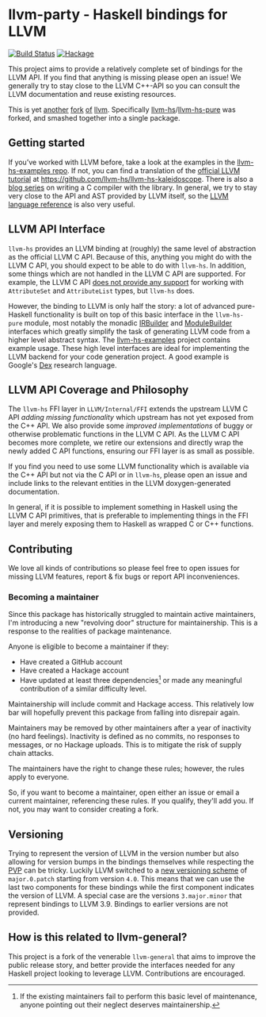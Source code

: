 # llvm-party - Haskell bindings for LLVM

[![Build Status](https://travis-ci.org/llvm-hs/llvm-hs.svg?branch=llvm-6)](https://travis-ci.org/llvm-hs/llvm-hs) [![Hackage](https://img.shields.io/hackage/v/llvm-hs.svg)](https://hackage.haskell.org/package/llvm-hs)

This project aims to provide a relatively complete set of bindings for
the LLVM API. If you find that anything is missing please open an
issue! We generally try to stay close to the LLVM C++-API so you can
consult the LLVM documentation and reuse existing resources.

This is yet [another](https://hackage.haskell.org/package/llvm-tf) [fork](https://hackage.haskell.org/package/llvm) [of](https://hackage.haskell.org/package/llvm-hs) [llvm](https://hackage.haskell.org/package/llvm-general).
Specifically [llvm-hs](https://hackage.haskell.org/package/llvm-hs)/[llvm-hs-pure](https://hackage.haskell.org/package/llvm-hs-pure)
was forked, and smashed together into a single package.

## Getting started

If you’ve worked with LLVM before, take a look at the examples in the
[llvm-hs-examples repo](https://github.com/llvm-hs/llvm-hs-examples).
If not, you can find a translation of the [official LLVM
tutorial](http://llvm.org/docs/tutorial/#kaleidoscope-implementing-a-language-with-llvm)
at https://github.com/llvm-hs/llvm-hs-kaleidoscope. There is also a
[blog series](https://blog.josephmorag.com/tags/llvm/) on writing a C
compiler with the library. In general, we try to stay very close to
the API and AST provided by LLVM itself, so the [LLVM language
reference](http://llvm.org/docs/LangRef.html) is also very useful.

## LLVM API Interface

`llvm-hs` provides an LLVM binding at (roughly) the same level of abstraction
as the official LLVM C API. Because of this, anything you might do with the
LLVM C API, you should expect to be able to do with `llvm-hs`. In addition,
some things which are not handled in the LLVM C API are supported. For example,
the LLVM C API [does not provide any
support](https://llvm.org/doxygen/group__LLVMCSupportTypes.html) for working
with `AttributeSet` and `AttributeList` types, but `llvm-hs` does.

However, the binding to LLVM is only half the story: a lot of advanced
pure-Haskell functionality is built on top of this basic interface in the
`llvm-hs-pure` module, most notably the monadic
[IRBuilder](https://hackage.haskell.org/package/llvm-hs-pure) and
[ModuleBuilder](https://hackage.haskell.org/package/llvm-hs-pure) interfaces
which greatly simplify the task of generating LLVM code from a higher level
abstract syntax. The
[llvm-hs-examples](https://github.com/llvm-hs/llvm-hs-examples/blob/master/irbuilder/Main.hs)
project contains example usage. These high level interfaces are ideal for
implementing the LLVM backend for your code generation project. A good example
is Google's [Dex](https://github.com/google-research/dex-lang) research
language.

## LLVM API Coverage and Philosophy

The `llvm-hs` FFI layer in `LLVM/Internal/FFI` extends the upstream LLVM C API
*adding missing functionality* which upstream has not yet exposed from the C++
API. We also provide some *improved implementations* of buggy or otherwise
problematic functions in the LLVM C API. As the LLVM C API becomes more
complete, we retire our extensions and directly wrap the newly added C API
functions, ensuring our FFI layer is as small as possible.

If you find you need to use some LLVM functionality which is available via the
C++ API but not via the C API or in  `llvm-hs`, please open an issue and
include links to the relevant entities in the LLVM doxygen-generated
documentation.

In general, if it is possible to implement something in Haskell using the LLVM
C API primitives, that is preferable to implementing things in the FFI layer
and merely exposing them to Haskell as wrapped C or C++ functions.

## Contributing

We love all kinds of contributions so please feel free to open issues for
missing LLVM features, report & fix bugs or report API inconveniences.

### Becoming a maintainer
Since this package has historically struggled to maintain active maintainers,
I'm introducing a new "revolving door" structure for maintainership.
This is a response to the realities of package maintenance.

Anyone is eligible to become a maintainer if they:

+ Have created a GitHub account
+ Have created a Hackage account
+ Have updated at least three dependencies[^1] or made any meaningful contribution of a similar difficulty level.

[^1]: If the existing maintainers fail to perform this basic level of maintenance, anyone pointing out their neglect deserves maintainership.

Maintainership will include commit and Hackage access.
This relatively low bar will hopefully prevent this package from falling into disrepair again.

Maintainers may be removed by other maintainers after a year of inactivity (no hard feelings).
Inactivity is defined as no commits, no responses to messages, or no Hackage uploads.
This is to mitigate the risk of supply chain attacks.

The maintainers have the right to change these rules; however, the rules apply to everyone.

So, if you want to become a maintainer,
open either an issue or email a current maintainer,
referencing these rules. If you qualify,
they'll add you. If not, you may want to consider creating a fork.

## Versioning

Trying to represent the version of LLVM in the version number but also
allowing for version bumps in the bindings themselves while respecting
the [PVP](http://pvp.haskell.org/) can be tricky. Luckily LLVM switched to a
[new versioning scheme](http://blog.llvm.org/2016/12/llvms-new-versioning-scheme.html)
of `major.0.patch` starting from version `4.0`. This means that we can
use the last two components for these bindings while the first
component indicates the version of LLVM. A special case are the
versions `3.major.minor` that represent bindings to LLVM 3.9. Bindings
to earlier versions are not provided.

## How is this related to llvm-general?

This project is a fork of the venerable `llvm-general` that aims to improve the
public release story, and better provide the interfaces needed for any Haskell
project looking to leverage LLVM. Contributions are encouraged.
